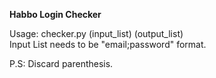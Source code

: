 <b>Habbo Login Checker</b>

Usage: checker.py (input_list) (output_list)<br>
Input List needs to be "email;password" format.

P.S: Discard parenthesis.
